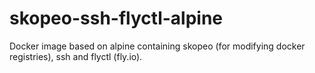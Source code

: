 # skopeo-ssh-flyctl-alpine

Docker image based on alpine containing skopeo (for modifying docker registries), ssh and flyctl (fly.io).
